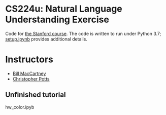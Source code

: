 # CS224u: Natural Language Understanding Exercise

Code for [the Stanford course](http://web.stanford.edu/class/cs224u/). The code is written to run under Python 3.7; [setup.ipynb](setup.ipynb) provides additional details.

# Instructors

- [Bill MacCartney](http://nlp.stanford.edu/~wcmac/)
- [Christopher Potts](http://web.stanford.edu/~cgpotts/)

## Unfinished tutorial

hw_color.ipyb
